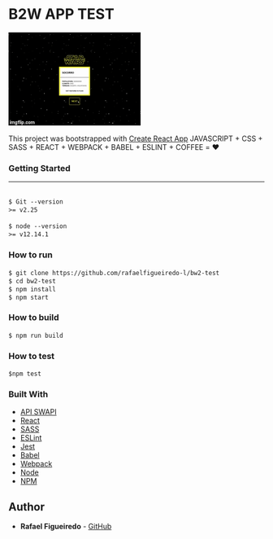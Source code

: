 # B2W APP TEST

![](app.gif)

This project was bootstrapped with [Create React App](https://github.com/facebook/create-react-app)
JAVASCRIPT + CSS + SASS + REACT + WEBPACK + BABEL + ESLINT + COFFEE = ❤️


### Getting Started
_______________________

```

$ Git --version
>= v2.25

$ node --version
>= v12.14.1

```

### How to run

```
$ git clone https://github.com/rafaelfigueiredo-l/bw2-test
$ cd bw2-test
$ npm install
$ npm start
```

###  How to build
```
$ npm run build
```

### How to test
```
$npm test
```

### Built With

* [API SWAPI](https://swapi.co/)
* [React](https://reactjs.org/)
* [SASS](https://sass-lang.com/)
* [ESLint](https://eslint.org/)
* [Jest](https://jestjs.io/)
* [Babel](https://babeljs.io/)
* [Webpack](https://webpack.js.org/)
* [Node](https://nodejs.org/)
* [NPM](https://www.npmjs.com/)



## Author

* **Rafael Figueiredo** - [GitHub](https://github.com/rafaelfigueiredo-l/)